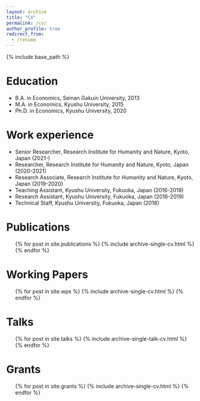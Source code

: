 ```yaml
---
layout: archive
title: "CV"
permalink: /cv/
author_profile: true
redirect_from:
  - /resume
---
```


{% include base_path %}

Education
======
* B.A. in Economics, Seinan Gakuin University, 2013
* M.A. in Economics, Kyushu University, 2015
* Ph.D. in Economics, Kyushu University, 2020

Work experience
======
* Senior Researcher, Research Institute for Humanity and Nature, Kyoto, Japan (2021-)
* Researcher, Research Institute for Humanity and Nature, Kyoto, Japan (2020-2021)
* Research Associate, Research Institute for Humanity and Nature, Kyoto, Japan (2019-2020)
* Teaching Assistant, Kyushu University, Fukuoka, Japan (2016-2019)
* Research Assistant, Kyushu University, Fukuoka, Japan (2016-2019)
* Technical Staff, Kyushu University, Fukuoka, Japan (2018)


<!-- Skills
======
* Skill 1
* Skill 2
  * Sub-skill 2.1
  * Sub-skill 2.2
  * Sub-skill 2.3
* Skill 3 -->

Publications
======
  <ul>{% for post in site.publications %}
    {% include archive-single-cv.html %}
  {% endfor %}</ul>

Working Papers
======
  <ul>{% for post in site.wps %}
    {% include archive-single-cv.html %}
  {% endfor %}</ul>

Talks
======
  <ul>{% for post in site.talks %}
    {% include archive-single-talk-cv.html %}
  {% endfor %}</ul>

Grants
======
  <ul>{% for post in site.grants %}
    {% include archive-single-cv.html %}
  {% endfor %}</ul>

<!-- Teaching
======
  <ul>{% for post in site.teaching %}
    {% include archive-single-cv.html %}
  {% endfor %}</ul> -->

<!-- Service and leadership
======
* Currently signed in to 43 different slack teams -->
